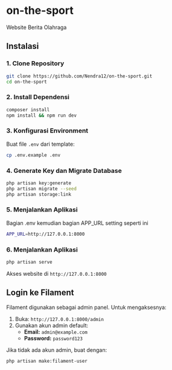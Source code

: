 # on-the-sport
Website Berita Olahraga

## Instalasi

### 1. Clone Repository
```sh
git clone https://github.com/Nendra12/on-the-sport.git
cd on-the-sport
```

### 2. Install Dependensi
```sh
composer install
npm install && npm run dev
```

### 3. Konfigurasi Environment
Buat file `.env` dari template:
```sh
cp .env.example .env
```

### 4. Generate Key dan Migrate Database
```sh
php artisan key:generate
php artisan migrate --seed
php artisan storage:link
```
### 5. Menjalankan Aplikasi

Bagian .env kemudian bagian APP_URL setting seperti ini
```sh
APP_URL=http://127.0.0.1:8000
```

### 6. Menjalankan Aplikasi
```sh
php artisan serve
```
Akses website di `http://127.0.0.1:8000`

## Login ke Filament
Filament digunakan sebagai admin panel. Untuk mengaksesnya:
1. Buka: `http://127.0.0.1:8000/admin`
2. Gunakan akun admin default:
   - **Email:** `admin@example.com`
   - **Password:** `password123`

Jika tidak ada akun admin, buat dengan:
```sh
php artisan make:filament-user
```


